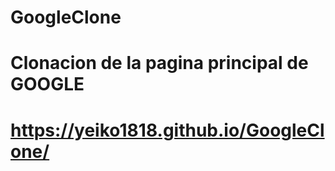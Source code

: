 # GoogleClone
# Clonacion de la pagina principal de GOOGLE
# https://yeiko1818.github.io/GoogleClone/
